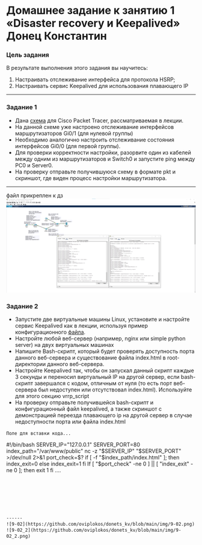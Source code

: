 # Домашнее задание к занятию 1 «Disaster recovery и Keepalived» Донец Константин
### Цель задания
В результате выполнения этого задания вы научитесь:
1. Настраивать отслеживание интерфейса для протокола HSRP;
2. Настраивать сервис Keepalived для использования плавающего IP

------




### Задание 1
- Дана [схема](1/hsrp_advanced.pkt) для Cisco Packet Tracer, рассматриваемая в лекции.
- На данной схеме уже настроено отслеживание интерфейсов маршрутизаторов Gi0/1 (для нулевой группы)
- Необходимо аналогично настроить отслеживание состояния интерфейсов Gi0/0 (для первой группы).
- Для проверки корректности настройки, разорвите один из кабелей между одним из маршрутизаторов и Switch0 и запустите ping между PC0 и Server0.
- На проверку отправьте получившуюся схему в формате pkt и скриншот, где виден процесс настройки маршрутизатора.

------
файл прикреплен к дз
![9-01](https://github.com/oviplokos/donets_kv/blob/main/img/9-01.png)



### Задание 2
- Запустите две виртуальные машины Linux, установите и настройте сервис Keepalived как в лекции, используя пример конфигурационного [файла](1/keepalived-simple.conf).
- Настройте любой веб-сервер (например, nginx или simple python server) на двух виртуальных машинах
- Напишите Bash-скрипт, который будет проверять доступность порта данного веб-сервера и существование файла index.html в root-директории данного веб-сервера.
- Настройте Keepalived так, чтобы он запускал данный скрипт каждые 3 секунды и переносил виртуальный IP на другой сервер, если bash-скрипт завершался с кодом, отличным от нуля (то есть порт веб-сервера был недоступен или отсутствовал index.html). Используйте для этого секцию vrrp_script
- На проверку отправьте получившейся bash-скрипт и конфигурационный файл keepalived, а также скриншот с демонстрацией переезда плавающего ip на другой сервер в случае недоступности порта или файла index.html

```
Поле для вставки кода...

```
#!/bin/bash
SERVER_IP="127.0.0.1"
SERVER_PORT=80
index_path="/var/www/public"
nc -z "$SERVER_IP" "$SERVER_PORT" >/dev/null 2>&1
port_check=$?
if [ -f "$index_path/index.html" ]; then
   index_exit=0
else
    index_exit=1
fi
If [ "$port_check" -ne 0 ] || [ "index_exit" -ne 0 ]; then
    exit 1
fi
....
```                                       






------
![9-02](https://github.com/oviplokos/donets_kv/blob/main/img/9-02.png)
![9-02_2](https://github.com/oviplokos/donets_kv/blob/main/img/9-02_2.png)

